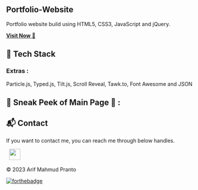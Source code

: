 ## Portfolio-Website
Portfolio website build using HTML5, CSS3, JavaScript and jQuery.

<a href="https://jigarsable.netlify.app/" target="_blank">**Visit Now** 🚀</a>


## 📌 Tech Stack


### Extras : 
Particle.js, Typed.js, Tilt.js, Scroll Reveal, Tawk.to, Font Awesome and JSON

## 📌 Sneak Peek of Main Page 🙈 :



<h2>📬 Contact</h2>


If you want to contact me, you can reach me through below handles.

&nbsp;&nbsp;<a href="https://www.linkedin.com/in/pranto48/"><img src="https://lh3.googleusercontent.com/-4w23xGFt9T8/Yjb_TBKg5mI/AAAAAAADcOg/zYQ6amKtzhYbxzROOmlWwccr0LrabeE0QCNcBGAsYHQ/s228/IMG_20220320_143304_386.jpg" width="30"></img></a>

© 2023 Arif Mahmud Pranto


[![forthebadge](https://forthebadge.com/images/badges/built-with-love.svg)](https://arifmahmud.com)
